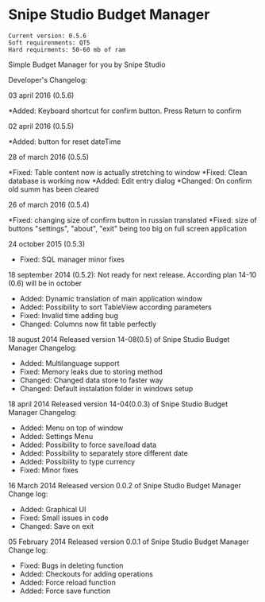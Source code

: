 Snipe Studio Budget Manager
===
~~~~~~~~~~
Current version: 0.5.6
Soft requirenments: QT5
Hard requirments: 50-60 mb of ram
~~~~~~~~~~

Simple Budget Manager for you by Snipe Studio

Developer's Changelog:

03 april 2016 (0.5.6)

*Added: Keyboard shortcut for confirm button. Press Return to confirm

02 april 2016 (0.5.5)

*Added: button for reset dateTime

28 of march 2016 (0.5.5)

*Fixed: Table content now is actually stretching to window
*Fixed: Clean database is working now
*Added: Edit entry dialog
*Changed: On confirm old summ has been cleared

26 of march 2016 (0.5.4)

*Fixed: changing size of confirm button in russian translated
*Fixed: size of buttons "settings", "about", "exit" being too big on full
screen application

24 october 2015 (0.5.3)

* Fixed:       SQL manager minor fixes

18 september 2014 (0.5.2):
        Not ready for next release. According plan 14-10 (0.6) will be in october
* Added:        Dynamic translation of main application window
* Added:        Possibility to sort TableView according parameters
* Fixed:        Invalid time adding bug
* Changed:      Columns now fit table perfectly

18 august 2014
        Released version 14-08(0.5) of Snipe Studio Budget Manager
        Changelog:
* Added: 	Multilanguage support
* Fixed: 	Memory leaks due to storing method
* Changed: 	Changed data store to faster way
* Changed: 	Default instalation folder in windows setup

18 april 2014
        Released version 14-04(0.0.3) of Snipe Studio Budget Manager
        Changelog:
* Added:        Menu on top of window
* Added:        Settings Menu
* Added:        Possibility to force save/load data
* Added:        Possibility to separately store different date
* Added:        Possibility to type currency
* Fixed:        Minor fixes

16 March 2014
        Released version 0.0.2 of Snipe Studio Budget Manager
        Change log:
* Added:	Graphical UI
* Fixed: 	Small issues in code
* Changed:	Save on exit

05 February 2014
        Released version 0.0.1 of Snipe Studio Budget Manager
        Change log:
* Fixed:	Bugs in deleting function
* Added:	Checkouts for adding operations
* Added:	Force reload function
* Added:	Force save function
